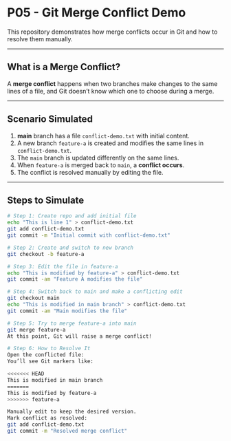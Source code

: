 # P05 - Git Merge Conflict Demo

This repository demonstrates how merge conflicts occur in Git and how to resolve them manually.

---

## What is a Merge Conflict?

A **merge conflict** happens when two branches make changes to the same lines of a file, and Git doesn’t know which one to choose during a merge.

---

## Scenario Simulated

1. **main** branch has a file `conflict-demo.txt` with initial content.
2. A new branch `feature-a` is created and modifies the same lines in `conflict-demo.txt`.
3. The `main` branch is updated differently on the same lines.
4. When `feature-a` is merged back to `main`, a **conflict occurs**.
5. The conflict is resolved manually by editing the file.

---

## Steps to Simulate

```bash
# Step 1: Create repo and add initial file
echo "This is line 1" > conflict-demo.txt
git add conflict-demo.txt
git commit -m "Initial commit with conflict-demo.txt"

# Step 2: Create and switch to new branch
git checkout -b feature-a

# Step 3: Edit the file in feature-a
echo "This is modified by feature-a" > conflict-demo.txt
git commit -am "Feature A modifies the file"

# Step 4: Switch back to main and make a conflicting edit
git checkout main
echo "This is modified in main branch" > conflict-demo.txt
git commit -am "Main modifies the file"

# Step 5: Try to merge feature-a into main
git merge feature-a
At this point, Git will raise a merge conflict!

# Step 6: How to Resolve It
Open the conflicted file:
You’ll see Git markers like:

<<<<<<< HEAD
This is modified in main branch
=======
This is modified by feature-a
>>>>>>> feature-a

Manually edit to keep the desired version.
Mark conflict as resolved:
git add conflict-demo.txt
git commit -m "Resolved merge conflict"
